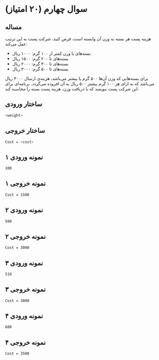# سوال چهارم (۲۰ امتیاز)

## مساله

هزينه پست هر بسته به وزن آن وابسته است، فرض كنيد، شركت پست به اين ترتيب عمل می‌كند:

- بسته‌های با وزن كمتر از ۱۰۰ گرم: ۱۰۰۰ ريال
- بسته‌های تا ۲۰۰ گرم: ۱۵۰۰ ريال
- بسته‌های تا ۳۰۰ گرم: ۲۰۰۰ ريال
- بسته‌های تا ۵۰۰ گرم: ۳۰۰۰ ريال

برای بسته‌هایی که وزن آن‌ها ۵۰۰ گرم یا بیشتر می‌باشد، هزینه‌ی ارسال ۳۰۰۰ ریال می‌باشد که به ازای هر ۱۰۰ گرم بیشتر ۵۰۰ ريال به آن افزوده می‌گردد. برنامه‌ای برای اين شركت پست بنويسد كه با دريافت وزن، هزينه پست بسته را محاسبه كند.

## ساختار ورودی

```sh
<weight>
```

## ساختار خروجی

```sh
Cost = <cost>
```

## نمونه ورودی ۱

```sh
100
```

## نمونه خروجی ۱

```sh
Cost = 1500
```

## نمونه ورودی ۲

```sh
500
```

## نمونه خروجی ۲

```sh
Cost = 3000
```

## نمونه ورودی ۳

```sh
510
```

## نمونه خروجی ۳

```sh
Cost = 3000
```

## نمونه ورودی ۴

```sh
600
```

## نمونه خروجی ۴

```sh
Cost = 3500
```
